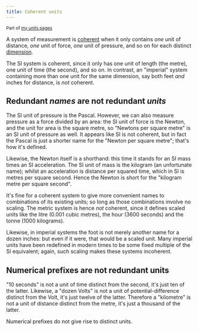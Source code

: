 ```yaml
---
title: Coherent units
---
```


<small>Part of [my units pages](/projects/units)</small>

A system of measurement is
[coherent](https://en.wikipedia.org/wiki/Coherence_(units_of_measurement)) when
it only contains *one* unit of distance, *one* unit of force, *one* unit of
pressure, and so on for each distinct
[dimension](https://en.wikipedia.org/wiki/Dimensional_analysis).

The SI system is coherent, since it only has one unit of length (the metre),
one unit of time (the second), and so on. In contrast, an "imperial" system
containing more than one unit for the same dimension, say both feet *and* inches
for distance, is *not* coherent.

## Redundant *names* are not redundant *units* ##

The SI unit of pressure is the Pascal. However, we can also measure pressure as
a force divided by an area: the SI unit of force is the Newton, and the unit for
area is the square metre, so "Newtons per square metre" is an SI unit of
pressure as well. It appears like SI is not coherent, but in fact the Pascal is
just a shorter name for the "Newton per square metre"; that's how it's defined.

Likewise, the Newton itself is a shorthand: this time it stands for an SI mass
times an SI acceleration. The SI unit of mass is the kilogram (an unfortunate
name); whilst an acceleration is distance per squared time, which in SI is
metres per square second. Hence the Newton is short for the "kilogram metre per
square second".

It's fine for a coherent system to give more convenient names to combinations of
its existing units; so long as those combinations involve no scaling. The metric
system is hence *not* coherent, since it defines scaled units like the litre
(0.001 cubic metres), the hour (3600 seconds) and the tonne (1000 kilograms).

Likewise, in imperial systems the foot is not merely another name for a dozen
inches: but even if it were, that would be a scaled unit. Many imperial units
have been redefined in modern times to be some fixed multiple of the SI
equivalent; again, such scaling makes these systems incoherent.

## Numerical prefixes are not redundant units ##

"10 seconds" is not a unit of time distinct from the second, it's just ten of
the latter. Likewise, a "dozen Volts" is not a unit of potential-difference
distinct from the Volt, it's just twelve of the latter. Therefore a "kilometre"
is not a unit of distance distinct from the metre, it's just a thousand of the
latter.

Numerical prefixes do not give rise to distinct units.
